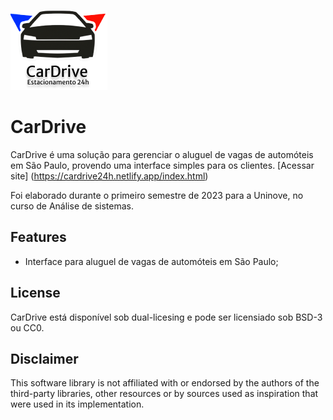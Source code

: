 ![Cardrive logo](graphics/logo.png "Cardrive logo")

# CarDrive

CarDrive é uma solução para gerenciar o aluguel de vagas de automóteis em São Paulo, provendo uma interface simples para os clientes. [Acessar site] (https://cardrive24h.netlify.app/index.html)

Foi elaborado durante o primeiro semestre de 2023 para a Uninove, no curso de Análise de sistemas.

## Features

- Interface para aluguel de vagas de automóteis em São Paulo;

## License

CarDrive está disponível sob dual-licesing e pode ser licensiado sob BSD-3 ou CC0.

## Disclaimer

This software library is not affiliated with or endorsed by the authors of the third-party libraries, other resources or by sources used as inspiration that were used in its implementation.
